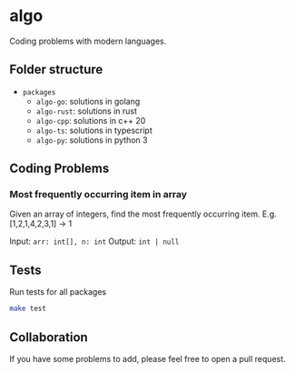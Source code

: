 # algo

Coding problems with modern languages.

## Folder structure

- `packages`
  - `algo-go`: solutions in golang
  - `algo-rust`: solutions in rust
  - `algo-cpp`: solutions in c++ 20
  - `algo-ts`: solutions in typescript
  - `algo-py`: solutions in python 3

## Coding Problems

### Most frequently occurring item in array

Given an array of integers, find the most frequently occurring item.
E.g. [1,2,1,4,2,3,1] -> 1

Input: `arr: int[], n: int`
Output: `int | null`

## Tests

Run tests for all packages
```sh
make test
```

## Collaboration

If you have some problems to add, please feel free to open a pull request.
